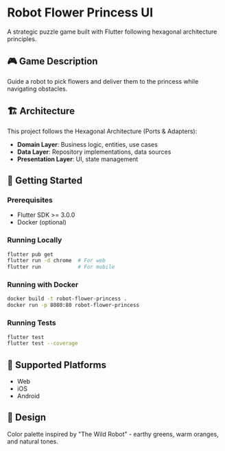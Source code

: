 # Robot Flower Princess UI

A strategic puzzle game built with Flutter following hexagonal architecture principles.

## 🎮 Game Description

Guide a robot to pick flowers and deliver them to the princess while navigating obstacles.

## 🏗️ Architecture

This project follows the Hexagonal Architecture (Ports & Adapters):
- **Domain Layer**: Business logic, entities, use cases
- **Data Layer**: Repository implementations, data sources
- **Presentation Layer**: UI, state management

## 🚀 Getting Started

### Prerequisites
- Flutter SDK >= 3.0.0
- Docker (optional)

### Running Locally
```bash
flutter pub get
flutter run -d chrome  # For web
flutter run            # For mobile
```

### Running with Docker
```bash
docker build -t robot-flower-princess .
docker run -p 8080:80 robot-flower-princess
```

### Running Tests
```bash
flutter test
flutter test --coverage
```

## 📱 Supported Platforms
- Web
- iOS
- Android

## 🎨 Design

Color palette inspired by "The Wild Robot" - earthy greens, warm oranges, and natural tones.
